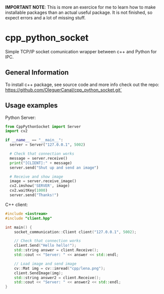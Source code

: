 **IMPORTANT NOTE**: This is more an exercice for me to learn how to make installable packages than an actual useful package. It is not finished, so expect errors and a lot of missing stuff.

# cpp_python_socket
Simple TCP/IP socket comunication wrapper between c++ and Python for IPC.

## General Information
To install c++ package, see source code and more info check out the repo:
https://github.com/OleguerCanal/cpp_python_socket.git`

## Usage examples
Python Server:
```Python
from CppPythonSocket import Server
import cv2

if __name__ == "__main__":
  server = Server("127.0.0.1", 5002)

  # Check that connection works
  message = server.receive()
  print("[CLIENT]:" + message)
  server.send("Shut up and send an image")

  # Receive and show image
  image = server.receive_image()
  cv2.imshow('SERVER', image)
  cv2.waitKey(1000)
  server.send("Thanks!")
```

C++ client:
```cpp
#include <iostream>
#include "client.hpp"

int main() {
    socket_communication::Client client("127.0.0.1", 5002);

    // Check that connection works
    client.Send("Hello hello!");
    std::string answer = client.Receive();
    std::cout << "Server: " << answer << std::endl;

    // Load image and send image
    cv::Mat img = cv::imread("cpp/lena.png");
    client.SendImage(img);
    std::string answer2 = client.Receive();
    std::cout << "Server: " << answer2 << std::endl;
}
```
